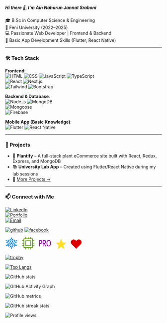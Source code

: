##### Hi there 👋, I'm Ain Naharun Jannat Sraboni

🎓 B.Sc in Computer Science & Engineering  
📍 Feni University (2022–2025)  
💻 Passionate Web Developer | Frontend & Backend  
📱 Basic App Development Skills (Flutter, React Native)




---

### 🛠️ Tech Stack

**Frontend**:  
![HTML](https://img.shields.io/badge/-HTML5-E34F26?logo=html5&logoColor=white) 
![CSS](https://img.shields.io/badge/-CSS3-1572B6?logo=css3&logoColor=white) 
![JavaScript](https://img.shields.io/badge/-JavaScript-F7DF1E?logo=javascript&logoColor=black) 
![TypeScript](https://img.shields.io/badge/-TypeScript-3178C6?logo=typescript&logoColor=white)  
![React](https://img.shields.io/badge/-React-61DAFB?logo=react&logoColor=black) 
![Next.js](https://img.shields.io/badge/-Next.js-000000?logo=next.js)  
![Tailwind](https://img.shields.io/badge/-TailwindCSS-38B2AC?logo=tailwind-css&logoColor=white) 
![Bootstrap](https://img.shields.io/badge/-Bootstrap-563D7C?logo=bootstrap&logoColor=white)

**Backend & Database**:  
![Node.js](https://img.shields.io/badge/-Node.js-339933?logo=node.js&logoColor=white) 
![MongoDB](https://img.shields.io/badge/-MongoDB-47A248?logo=mongodb&logoColor=white)  
![Mongoose](https://img.shields.io/badge/-Mongoose-880000?logo=mongoose&logoColor=white)  
![Firebase](https://img.shields.io/badge/-Firebase-FFCA28?logo=firebase&logoColor=black)

**Mobile App (Basic Knowledge)**:  
![Flutter](https://img.shields.io/badge/-Flutter-02569B?logo=flutter&logoColor=white) 
![React Native](https://img.shields.io/badge/-React_Native-61DAFB?logo=react&logoColor=black)

---
### 📌 Projects

- 🌱 **Plantify** – A full-stack plant eCommerce site built with React, Redux, Express, and MongoDB  
- 📚 **University Lab App** – Created using Flutter/React Native during my lab sessions  
- 💼 [More Projects →](#)

---

### 📫 Connect with Me

[![LinkedIn](https://img.shields.io/badge/-LinkedIn-blue?logo=linkedin&logoColor=white)](https://www.linkedin.com/in/ain-naharun-jannat-sraboni-099ab82a1/)  
[![Portfolio](https://img.shields.io/badge/-Portfolio-000?logo=vercel&logoColor=white)](https://naharunsraboni.netlify.app/)  
[![Email](https://img.shields.io/badge/-Email-EA4335?logo=gmail&logoColor=white)](mailto:jannatsraboni11@gmail.com)



[<img src='https://cdn.jsdelivr.net/npm/simple-icons@3.0.1/icons/github.svg' alt='github' height='40'>](https://github.com/Naharun)  [<img src='https://cdn.jsdelivr.net/npm/simple-icons@3.0.1/icons/facebook.svg' alt='facebook' height='40'>](https://www.facebook.com/jannat.sraboni.7)  

<a href='https://archiveprogram.github.com/'><img src='https://raw.githubusercontent.com/acervenky/animated-github-badges/master/assets/acbadge.gif' width='40' height='40'></a> <a href='https://docs.github.com/en/developers'><img src='https://raw.githubusercontent.com/acervenky/animated-github-badges/master/assets/devbadge.gif' width='40' height='40'></a> <a href='https://github.com/pricing'><img src='https://raw.githubusercontent.com/acervenky/animated-github-badges/master/assets/pro.gif' width='40' height='40'></a> <a href='https://stars.github.com/'><img src='https://raw.githubusercontent.com/acervenky/animated-github-badges/master/assets/starbadge.gif' width='35' height='35'></a> <a href='https://docs.github.com/en/github/supporting-the-open-source-community-with-github-sponsors'><img src='https://raw.githubusercontent.com/acervenky/animated-github-badges/master/assets/sponsorbadge.gif' width='35' height='35'></a> 


[![trophy](https://github-profile-trophy.vercel.app/?username=Naharun)](https://github.com/ryo-ma/github-profile-trophy)

[![Top Langs](https://github-readme-stats.vercel.app/api/top-langs/?username=Naharun)](https://github.com/anuraghazra/github-readme-stats)

![GitHub stats](https://github-readme-stats.vercel.app/api?username=Naharun&show_icons=true&count_private=true)  

![GitHub Activity Graph](https://activity-graph.herokuapp.com/graph?username=Naharun)  

![GitHub metrics](https://metrics.lecoq.io/Naharun)  

![GitHub streak stats](https://streak-stats.demolab.com/?user=Naharun)  

![Profile views](https://naharunsraboni.netlify.app/)  

